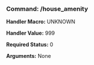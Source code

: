 ### Command: /house_amenity

**Handler Macro:** UNKNOWN

**Handler Value:** 999

**Required Status:** 0

**Arguments:**
None
